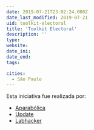 ```yaml
---
date: 2019-07-21T23:02:24.000Z
date_last_modified: 2019-07-21
uid: toolkit-electoral
title: 'Toolkit Electoral'
description: ''
type: 
website: 
date_ini: 
date_end: 
tags:

cities: 
  - São Paulo
---
```


Esta iniciativa fue realizada por:

- [Aparabólica](/organizaciones/aparabolica)
- [Update](/organizaciones/update)
- [Labhacker](/organizaciones/labhacker)
